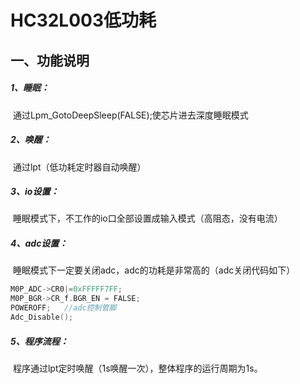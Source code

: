 # HC32L003低功耗

## 一、功能说明

##### 	1、睡眠：

​				通过Lpm_GotoDeepSleep(FALSE);使芯片进去深度睡眠模式

##### 	2、唤醒：

​				通过lpt（低功耗定时器自动唤醒）

##### 	3、io设置：

​				睡眠模式下，不工作的io口全部设置成输入模式（高阻态，没有电流）

##### 	4、adc设置：

​			睡眠模式下一定要关闭adc，adc的功耗是非常高的（adc关闭代码如下）

```c
M0P_ADC->CR0|=0xFFFFF7FF;
M0P_BGR->CR_f.BGR_EN = FALSE;
POWEROFF;	//adc控制管脚
Adc_Disable();
```
##### 	5、程序流程：

​			程序通过lpt定时唤醒（1s唤醒一次），整体程序的运行周期为1s。


